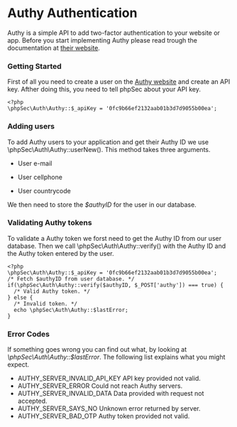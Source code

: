 Authy Authentication
====================

Authy is a simple API to add two-factor authentication to your website or app. Before you start implementing Authy please read trough the documentation at [their website](https://authy.com/).

### Getting Started ###
First of all you need to create a user on the [Authy website](https://authy.com/) and create an API key. Afther doing this, you need to tell phpSec about your API key.

    <?php
    \phpSec\Auth\Authy::$_apiKey = '0fc9b66ef2132aab01b3d7d9055b00ea';
    
### Adding users ###
To add Authy users to your application and get their Authy ID we use \phpSec\Auth\Authy::userNew(). This method takes three arguments.
 *  User e-mail
 *  User cellphone
 *  User countrycode

    <?php
    \phpSec\Auth\Authy::$_apiKey = '0fc9b66ef2132aab01b3d7d9055b00ea';
    $authyID = \phpSec\Auth\Authy::userNew($user['email'], $user['cellphone'], $user['countrycode']);
    
We then need to store the *$authyID* for the user in our database.

### Validating Authy tokens ###
To validate a Authy token we forst need to get the Authy ID from our user database. Then we call \phpSec\Auth\Authy::verify() with the Authy ID and the Authy token entered by the user.

    <?php
    \phpSec\Auth\Authy::$_apiKey = '0fc9b66ef2132aab01b3d7d9055b00ea';
    /* Fetch $authyID from user database. */
    if(\phpSec\Auth\Authy::verify($authyID, $_POST['authy']) === true) {
      /* Valid Authy token. */
    } else {
      /* Invalid token. */
      echo \phpSec\Auth\Authy::$lastError;
    }

### Error Codes ###
If something goes wrong you can find out what, by looking at *\phpSec\Auth\Authy::$lastError*. The following list explains what you might expect.

 *  AUTHY_SERVER_INVALID_API_KEY
    API key provided not valid.
 *  AUTHY_SERVER_ERROR
    Could not reach Authy servers.
 *  AUTHY_SERVER_INVALID_DATA
    Data provided with request not accepted.
 *  AUTHY_SERVER_SAYS_NO
    Unknown error returned by server.
 *  AUTHY_SERVER_BAD_OTP
    Authy token provided not valid.

